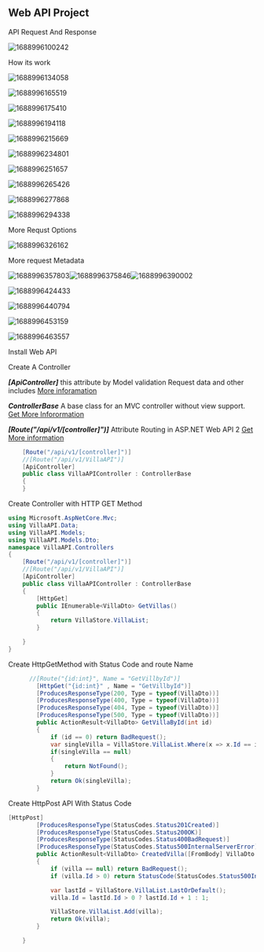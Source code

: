 ## Web API Project

API Request And Response

![1688996100242](image/readme/1688996100242.png)

How its work

![1688996134058](image/readme/1688996134058.png)

![1688996165519](image/readme/1688996165519.png)

![1688996175410](image/readme/1688996175410.png)

![1688996194118](image/readme/1688996194118.png)

![1688996215669](image/readme/1688996215669.png)

![1688996234801](image/readme/1688996234801.png)

![1688996251657](image/readme/1688996251657.png)

![1688996265426](image/readme/1688996265426.png)

![1688996277868](image/readme/1688996277868.png)

![1688996294338](image/readme/1688996294338.png)

 More Requst Options

![1688996326162](image/readme/1688996326162.png)

More request Metadata

![1688996357803](image/readme/1688996357803.png)![1688996375846](image/readme/1688996375846.png)![1688996390002](image/readme/1688996390002.png)

![1688996424433](image/readme/1688996424433.png)

![1688996440794](image/readme/1688996440794.png)

![1688996453159](image/readme/1688996453159.png)

![1688996463557](image/readme/1688996463557.png)

Install Web API

Create A Controller

***[ApiController]***  this attribute by  Model validation Request data and other includes    [More inforamation](https://docs.microsoft.com/aspnet/core/web-api/#apicontroller-attribute)

***ControllerBase***  A base class for an MVC controller without view support. [Get More Inforormation](https://learn.microsoft.com/en-us/dotnet/api/microsoft.aspnetcore.mvc.controllerbase?view=aspnetcore-7.0)

***[Route("/api/v1/[controller]")]***    Attribute Routing in ASP.NET Web API 2   [Get More information](https://learn.microsoft.com/en-us/aspnet/web-api/overview/web-api-routing-and-actions/attribute-routing-in-web-api-2)

```csharp
    [Route("/api/v1/[controller]")]
    //[Route("/api/v1/VillaAPI")]
    [ApiController]
    public class VillaAPIController : ControllerBase
    { 
    }

```

Create Controller with  HTTP GET Method

```csharp
using Microsoft.AspNetCore.Mvc;
using VillaAPI.Data;
using VillaAPI.Models;
using VillaAPI.Models.Dto;
namespace VillaAPI.Controllers
{
    [Route("/api/v1/[controller]")]
    //[Route("/api/v1/VillaAPI")]
    [ApiController]
    public class VillaAPIController : ControllerBase
    {
        [HttpGet]
        public IEnumerable<VillaDto> GetVillas()
        {
            return VillaStore.VillaList;
        }

    }
}

```

Create HttpGetMethod with   Status Code  and route Name

```csharp
      //[Route("{id:int}", Name = "GetVillbyId")]
        [HttpGet("{id:int}" , Name = "GetVillbyId")]
        [ProducesResponseType(200, Type = typeof(VillaDto))]
        [ProducesResponseType(400, Type = typeof(VillaDto))]
        [ProducesResponseType(404, Type = typeof(VillaDto))]
        [ProducesResponseType(500, Type = typeof(VillaDto))]
        public ActionResult<VillaDto> GetVillaById(int id)
        {
            if (id == 0) return BadRequest();
            var singleVilla = VillaStore.VillaList.Where(x => x.Id == id).FirstOrDefault();
            if(singleVilla == null)
            {
                return NotFound();
            }
            return Ok(singleVilla);
        }
```

Create HttpPost  API  With  Status Code

```csharp
[HttpPost]
        [ProducesResponseType(StatusCodes.Status201Created)]
        [ProducesResponseType(StatusCodes.Status200OK)]
        [ProducesResponseType(StatusCodes.Status400BadRequest)]
        [ProducesResponseType(StatusCodes.Status500InternalServerError)]
        public ActionResult<VillaDto> CreatedVilla([FromBody] VillaDto villa)
        {
            if (villa == null) return BadRequest();
            if (villa.Id > 0) return StatusCode(StatusCodes.Status500InternalServerError);

            var lastId = VillaStore.VillaList.LastOrDefault();
            villa.Id = lastId.Id > 0 ? lastId.Id + 1 : 1;

            VillaStore.VillaList.Add(villa);
            return Ok(villa);
        }

    }
```
